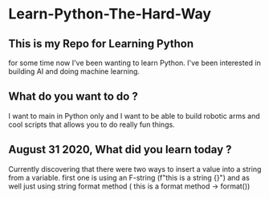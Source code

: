 # Learn-Python-The-Hard-Way

## This is my Repo for Learning Python
for some time now I've been wanting to learn Python. I've been interested in building AI and doing machine learning.

## What do you want to do ?
I want to main in Python only and I want to be able to build robotic arms and cool scripts that allows you to do really fun things.
## August 31  2020, What did you learn today ?
Currently discovering that there were two ways to insert a value into a string from a variable.
first one is using an F-string (f"this is a string {}") and as well just using string format method
( this is a format method -> format())
